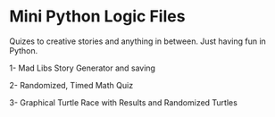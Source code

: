 # Mini Python Logic Files
Quizes to creative stories and anything in between.
Just having fun in Python.


1- Mad Libs Story Generator and saving

2- Randomized, Timed Math Quiz 

3- Graphical Turtle Race with Results and Randomized Turtles

